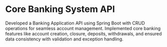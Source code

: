 # Core Banking System API
Developed a Banking Application API using Spring Boot with CRUD operations for seamless account 
management. 
Implemented core banking features like account creation, closure, deposits, withdrawals, and ensured data 
consistency with validation and exception handling.
